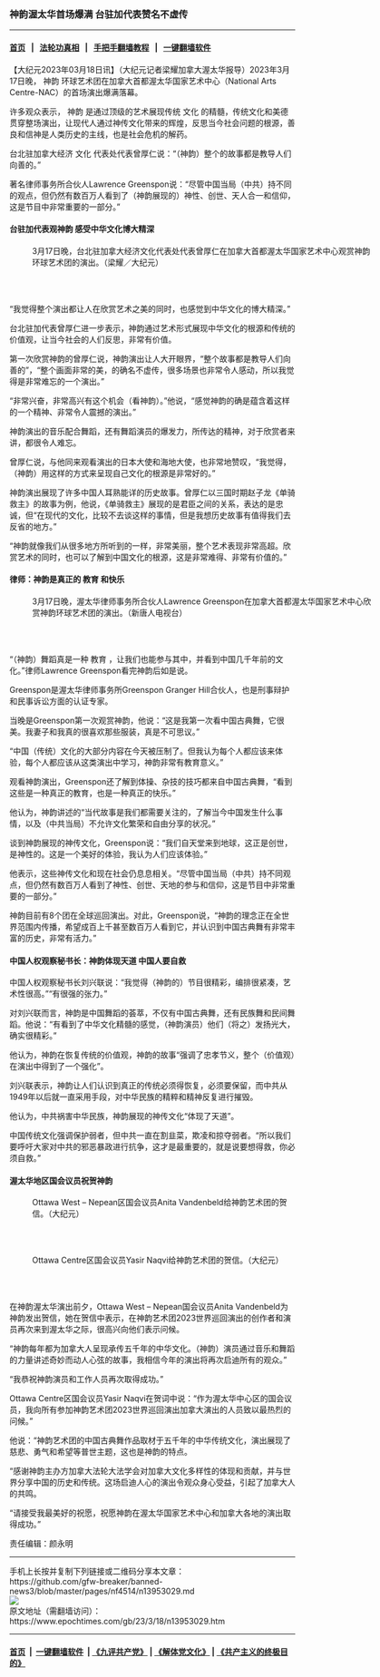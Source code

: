 ### 神韵渥太华首场爆满 台驻加代表赞名不虚传
------------------------

#### [首页](https://github.com/gfw-breaker/banned-news3/blob/master/README.md) &nbsp;&nbsp;|&nbsp;&nbsp; [法轮功真相](https://github.com/begood0513/basic/blob/master/README.md)  &nbsp;&nbsp;|&nbsp;&nbsp; [手把手翻墙教程](https://github.com/gfw-breaker/guides/wiki)  &nbsp;&nbsp;|&nbsp;&nbsp; [一键翻墙软件](https://github.com/gfw-breaker/nogfw/blob/master/README.md)  



<div><p>
 【大纪元2023年03月18日讯】（大纪元记者梁耀加拿大渥太华报导）2023年3月17日晚，
 <ok href="https://www.epochtimes.com/gb/tag/%E7%A5%9E%E9%9F%B5.html">
  神韵
 </ok>
 环球艺术团在加拿大首都渥太华国家艺术中心（National Arts Centre-NAC）的首场演出爆满落幕。
</p>
<p>
 许多观众表示，
 <ok href="https://www.epochtimes.com/gb/tag/%E7%A5%9E%E9%9F%B5.html">
  神韵
 </ok>
 是通过顶级的艺术展现传统
 <ok href="https://www.epochtimes.com/gb/tag/%E6%96%87%E5%8C%96.html">
  文化
 </ok>
 的精髓，传统文化和美德贯穿整场演出，让现代人通过神传文化带来的辉煌，反思当今社会问题的根源，善良和信神是人类历史的主线，也是社会危机的解药。
</p>
<p>
 台北驻加拿大经济
 <ok href="https://www.epochtimes.com/gb/tag/%E6%96%87%E5%8C%96.html">
  文化
 </ok>
 代表处代表曾厚仁说：“（神韵）整个的故事都是教导人们向善的。”
</p>
<p>
 著名律师事务所合伙人Lawrence Greenspon说：“尽管中国当局（中共）持不同的观点，但仍然有数百万人看到了（神韵展现的）神性、创世、天人合一和信仰，这是节目中非常重要的一部分。”
</p>
<h4>
 台驻加代表观神韵 感受中华文化博大精深
</h4>
<figure aria-describedby="caption-attachment-13953063" class="wp-caption aligncenter" id="attachment_13953063" style="width: 600px">
 <ok href="https://i.epochtimes.com/assets/uploads/2023/03/id13953063-2303180012122418.jpg" target="_blank">
  <img alt="" class="size-large wp-image-13953063" src="https://i.epochtimes.com/assets/uploads/2023/03/id13953063-2303180012122418-600x400.jpg" title=""/>
 </ok>
 <br/><figcaption class="wp-caption-text" id="caption-attachment-13953063">
  3月17日晚，台北驻加拿大经济文化代表处代表曾厚仁在加拿大首都渥太华国家艺术中心观赏神韵环球艺术团的演出。（梁耀／大纪元）
 </figcaption><br/>
</figure><br/>
<p>
 “我觉得整个演出都让人在欣赏艺术之美的同时，也感觉到中华文化的博大精深。”
</p>
<p>
 台北驻加代表曾厚仁进一步表示，神韵通过艺术形式展现中华文化的根源和传统的价值观，让当今社会的人们反思，非常有价值。
</p>
<p>
 第一次欣赏神韵的曾厚仁说，神韵演出让人大开眼界，“整个故事都是教导人们向善的”，“整个画面非常的美，的确名不虚传，很多场景也非常令人感动，所以我觉得是非常难忘的一个演出。”
</p>
<p>
 “非常兴奋，非常高兴有这个机会（看神韵）。”他说，“感觉神韵的确是蕴含着这样的一个精神、非常令人震撼的演出。”
</p>
<p>
 神韵演出的音乐配合舞蹈，还有舞蹈演员的爆发力，所传达的精神，对于欣赏者来讲，都很令人难忘。
</p>
<p>
 曾厚仁说，与他同来观看演出的日本大使和海地大使，也非常地赞叹，“我觉得，（神韵）用这样的方式来呈现自己文化的根源是非常好的。”
</p>
<p>
 神韵演出展现了许多中国人耳熟能详的历史故事。曾厚仁以三国时期赵子龙《单骑救主》的故事为例，他说，《单骑救主》展现的是君臣之间的关系，表达的是忠诚，但“在现代的文化，比较不去谈这样的事情，但是我想历史故事有值得我们去反省的地方。”
</p>
<p>
 “神韵就像我们从很多地方所听到的一样，非常美丽，整个艺术表现非常高超。欣赏艺术的同时，也可以了解到中国文化的根源，这是非常难得、非常有价值的。”
</p>
<h4>
 律师：神韵是真正的
 <ok href="https://www.epochtimes.com/gb/tag/%E6%95%99%E8%82%B2.html">
  教育
 </ok>
 和快乐
</h4>
<figure aria-describedby="caption-attachment-13953067" class="wp-caption aligncenter" id="attachment_13953067" style="width: 600px">
 <ok href="https://i.epochtimes.com/assets/uploads/2023/03/id13953067-2303180037402418.jpg" target="_blank">
  <img alt="" class="size-large wp-image-13953067" src="https://i.epochtimes.com/assets/uploads/2023/03/id13953067-2303180037402418-600x400.jpg" title=""/>
 </ok>
 <br/><figcaption class="wp-caption-text" id="caption-attachment-13953067">
  3月17日晚，渥太华律师事务所合伙人Lawrence Greenspon在加拿大首都渥太华国家艺术中心欣赏神韵环球艺术团的演出。（新唐人电视台）
 </figcaption><br/>
</figure><br/>
<p>
 “（神韵）舞蹈真是一种
 <ok href="https://www.epochtimes.com/gb/tag/%E6%95%99%E8%82%B2.html">
  教育
 </ok>
 ，让我们也能参与其中，并看到中国几千年前的文化。”律师Lawrence Greenspon看完神韵后如是说。
</p>
<p>
 Greenspon是渥太华律师事务所Greenspon Granger Hill合伙人，也是刑事辩护和民事诉讼方面的认证专家。
</p>
<p>
 当晚是Greenspon第一次观赏神韵，他说：“这是我第一次看中国古典舞，它很美。我妻子和我真的很喜欢那些服装，真是不可思议。”
</p>
<p>
 “中国（传统）文化的大部分内容在今天被压制了。但我认为每个人都应该来体验，每个人都应该从这类演出中学习，神韵非常有教育意义。”
</p>
<p>
 观看神韵演出，Greenspon还了解到体操、杂技的技巧都来自中国古典舞，“看到这些是一种真正的教育，也是一种真正的快乐。”
</p>
<p>
 他认为，神韵讲述的“当代故事是我们都需要关注的，了解当今中国发生什么事情，以及（中共当局）不允许文化繁荣和自由分享的状况。”
</p>
<p>
 谈到神韵展现的神传文化，Greenspon说：“我们自天堂来到地球，这正是创世，是神性的。这是一个美好的体验，我认为人们应该体验。”
</p>
<p>
 他表示，这些神传文化和现在社会仍息息相关。“尽管中国当局（中共）持不同观点，但仍然有数百万人看到了神性、创世、天地的参与和信仰，这是节目中非常重要的一部分。”
</p>
<p>
 神韵目前有8个团在全球巡回演出。对此，Greenspon说，“神韵的理念正在全世界范围内传播，希望成百上千甚至数百万人看到它，并认识到中国古典舞有非常丰富的历史，非常有活力。”
</p>
<h4>
 中国人权观察秘书长：神韵体现天道 中国人要自救
</h4>
<p>
 中国人权观察秘书长刘兴联说：“我觉得（神韵的）节目很精彩，编排很紧凑，艺术性很高。”“有很强的张力。”
</p>
<p>
 对刘兴联而言，神韵是中国舞蹈的荟萃，不仅有中国古典舞，还有民族舞和民间舞蹈。他说：“有看到了中华文化精髓的感觉，（神韵演员）他们（将之）发扬光大，确实很精彩。”
</p>
<p>
 他认为，神韵在恢复传统的价值观，神韵的故事“强调了忠孝节义，整个（价值观）在演出中得到了一个强化”。
</p>
<p>
 刘兴联表示，神韵让人们认识到真正的传统必须得恢复，必须要保留，而中共从1949年以后就一直采用手段，对中华民族的精粹和精神反复进行摧毁。
</p>
<p>
 他认为，中共祸害中华民族，神韵展现的神传文化“体现了天道”。
</p>
<p>
 中国传统文化强调保护弱者，但中共一直在割韭菜，欺凌和掠夺弱者。“所以我们要呼吁大家对中共的邪恶暴政进行抗争，这才是最重要的，就是说要想得救，你必须自救。”
</p>
<h4>
 渥太华地区国会议员祝贺神韵
</h4>
<figure aria-describedby="caption-attachment-13953069" class="wp-caption aligncenter" id="attachment_13953069" style="width: 463px">
 <ok href=" https://i.epochtimes.com/assets/uploads/2023/03/id13953069-Greetings-ShenYun-Ottawa-2023-MP-Nepean-Anita-1-600x776.jpg" rel="noreferrer noopener" target="_blank">
  <img alt="" class="wp-image-13953069" src="https://i.epochtimes.com/assets/uploads/2023/03/id13953069-Greetings-ShenYun-Ottawa-2023-MP-Nepean-Anita-1-600x776.jpg"/>
 </ok>
 <br/><figcaption class="wp-caption-text" id="caption-attachment-13953069">
  Ottawa West – Nepean区国会议员Anita Vandenbeld给神韵艺术团的贺信。（大纪元）
 </figcaption><br/>
</figure><br/>
<figure aria-describedby="caption-attachment-13953070" class="wp-caption aligncenter" id="attachment_13953070" style="width: 464px">
 <ok href=" https://i.epochtimes.com/assets/uploads/2023/03/id13953070-Greetings-ShenYun-Ottawa-2023-MP-Yasir-Naqvi-1-600x776.jpg" rel="noreferrer noopener" target="_blank">
  <img alt="" class="wp-image-13953070" src="https://i.epochtimes.com/assets/uploads/2023/03/id13953070-Greetings-ShenYun-Ottawa-2023-MP-Yasir-Naqvi-1-600x776.jpg"/>
 </ok>
 <br/><figcaption class="wp-caption-text" id="caption-attachment-13953070">
  Ottawa Centre区国会议员Yasir Naqvi给神韵艺术团的贺信。（大纪元）
 </figcaption><br/>
</figure><br/>
<p>
 在神韵渥太华演出前夕，Ottawa West – Nepean国会议员Anita Vandenbeld为神韵发出贺信，她在贺信中表示，在神韵艺术团2023世界巡回演出的创作者和演员再次来到渥太华之际，很高兴向他们表示问候。
</p>
<p>
 “神韵每年都为加拿大人呈现承传五千年的中华文化。（神韵）演员通过音乐和舞蹈的力量讲述奇妙而动人心弦的故事，我相信今年的演出将再次启迪所有的观众。”
</p>
<p>
 “我恭祝神韵演员和工作人员再次取得成功。”
</p>
<p>
 Ottawa Centre区国会议员Yasir Naqvi在贺词中说：“作为渥太华中心区的国会议员，我向所有参加神韵艺术团2023世界巡回演出加拿大演出的人员致以最热烈的问候。”
</p>
<p>
 他说：“神韵艺术团的中国古典舞作品取材于五千年的中华传统文化，演出展现了慈悲、勇气和希望等普世主题，这也是神韵的特点。
</p>
<p>
 “感谢神韵主办方加拿大法轮大法学会对加拿大文化多样性的体现和贡献，并与世界分享中国的历史和传统。这场启迪人心的演出令观众身心受益，引起了加拿大人的共鸣。
</p>
<p>
 “请接受我最美好的祝愿，祝愿神韵在渥太华国家艺术中心和加拿大各地的演出取得成功。”
</p>
<p>
 责任编辑：颜永明
</p>
</div>
<hr/>
手机上长按并复制下列链接或二维码分享本文章：<br/>
https://github.com/gfw-breaker/banned-news3/blob/master/pages/nf4514/n13953029.md <br/>
<a href='https://github.com/gfw-breaker/banned-news3/blob/master/pages/nf4514/n13953029.md'><img src='https://github.com/gfw-breaker/banned-news3/blob/master/pages/nf4514/n13953029.md.png'/></a> <br/>
原文地址（需翻墙访问）：https://www.epochtimes.com/gb/23/3/18/n13953029.htm


------------------------
#### [首页](https://github.com/gfw-breaker/banned-news3/blob/master/README.md) &nbsp;|&nbsp; [一键翻墙软件](https://github.com/gfw-breaker/nogfw/blob/master/README.md) &nbsp;| [《九评共产党》](https://github.com/gfw-breaker/9ping.md/blob/master/README.md#九评之一评共产党是什么) | [《解体党文化》](https://github.com/gfw-breaker/jtdwh.md/blob/master/README.md) | [《共产主义的终极目的》](https://github.com/gfw-breaker/gczydzjmd.md/blob/master/README.md)


<img src='http://gfw-breaker.win/banned-news3/pages/nf4514/n13953029.md' width='0px' height='0px'/>